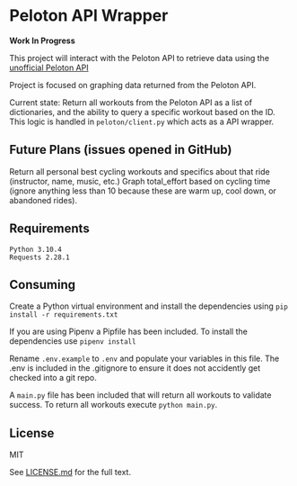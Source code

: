 # Peloton API Wrapper

**Work In Progress**

This project will interact with the Peloton API to retrieve data using the [unofficial Peloton API](https://app.swaggerhub.com/apis/DovOps/peloton-unofficial-api/0.3.0#/)

Project is focused on graphing data returned from the Peloton API.

Current state: Return all workouts from the Peloton API as a list of dictionaries, and the ability to query a specific workout based on the ID. This logic is handled in `peloton/client.py` which acts as a API wrapper.

## Future Plans (issues opened in GitHub)

Return all personal best cycling workouts and specifics about that ride (instructor, name, music, etc.)
Graph total_effort based on cycling time (ignore anything less than 10 because these are warm up, cool down, or abandoned rides).

## Requirements

```
Python 3.10.4
Requests 2.28.1
```

## Consuming

Create a Python virtual environment and install the dependencies using `pip install -r requirements.txt`

If you are using Pipenv a Pipfile has been included. To install the dependencies use `pipenv install`

Rename `.env.example` to `.env` and populate your variables in this file. The .env is included in the .gitignore to ensure it does not accidently get checked into a git repo.

A `main.py` file has been included that will return all workouts to validate success. To return all workouts execute `python main.py`.

## License

MIT

See [LICENSE.md](LICENSE.md) for the full text.
